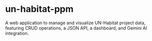 # un-habitat-ppm
A web application to manage and visualize UN-Habitat project data, featuring CRUD operations, a JSON API, a dashboard, and Gemini AI integration.
